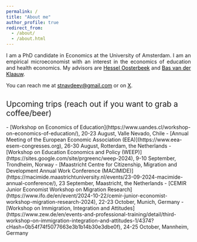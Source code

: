 ```yaml
---
permalink: /
title: "About me"
author_profile: true
redirect_from: 
  - /about/
  - /about.html
---
```


<p align="justify">  
I am a PhD candidate in Economics at the University of Amsterdam. I am an empirical microeconomist with an interest in the economics of education and health economics. My advisors are <a href="https://oosterbeek.economists.nl" style="color: black;">Hessel Oosterbeek</a> and <a href="https://research.vu.nl/en/persons/bas-van-der-klaauw" style="color: black;">Bas van der Klaauw</a>.
</p>
<p align="justify">
</p>
<p align="justify">
You can reach me at <a href="mailto:stnavdeev@gmail.com" style="color: black;">stnavdeev@gmail.com</a> or on <a href="https://x.com/stnavdeev" style="color: black;">X</a>.
</p>

<h2 style="margin-top: 30px; font-weight: normal;">Upcoming trips (reach out if you want to grab a coffee/beer)</h2>
- [Workshop on Economics of Education](https://www.uandes.cl/workshop-on-economics-of-education/), 20-23 August, Valle Nevado, Chile
- [Annual Meeting of the European Economic Association (EEA)](https://www.eea-esem-congresses.org), 26-30 August, Rotterdam, the Netherlands
- [Workshop on Education Economics and Policy (WEEP)](https://sites.google.com/site/prgreenc/weep-2024), 9-10 September, Trondheim, Norway
- [Maastricht Centre for Citizenship, Migration and Development Annual Work Conference (MACIMIDE)](https://macimide.maastrichtuniversity.nl/events/23-09-2024-macimide-annual-conference/), 23 September, Maastricht, the Netherlands
- [CEMIR Junior Economist Workshop on Migration Research](https://www.ifo.de/en/event/2024-10-22/cemir-junior-economist-workshop-migration-research-2024), 22-23 October, Munich, Germany
- [Workshop on Immigration, Integration and Attitudes](https://www.zew.de/en/events-and-professional-training/detail/third-workshop-on-immigration-integration-and-attitudes-1/4374?cHash=0b54f74f5077663e3b1b14b30e3dbe0f), 24-25 October, Mannheim, Germany

